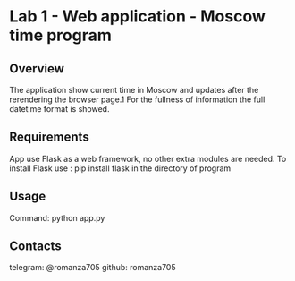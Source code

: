 # Lab 1 - Web application - Moscow time program

## Overview
The application show current time in Moscow and updates after the rerendering the browser page.1
For the fullness of information the full datetime format is showed.

## Requirements
App use Flask as a web framework, no other extra modules are needed.
To install Flask use :
    pip install flask
in the directory of program

## Usage
Command:
    python app.py


## Contacts
telegram: @romanza705
github: romanza705

